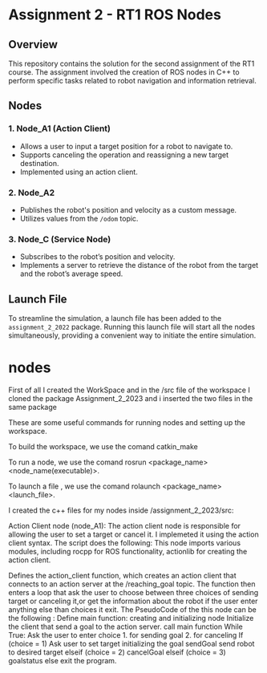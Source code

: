 # Assignment 2 - RT1 ROS Nodes

## Overview
This repository contains the solution for the second assignment of the RT1 course. The assignment involved the creation of ROS nodes in C++ to perform specific tasks related to robot navigation and information retrieval.

## Nodes

### 1. Node_A1 (Action Client)
- Allows a user to input a target position for a robot to navigate to.
- Supports canceling the operation and reassigning a new target destination.
- Implemented using an action client.

### 2. Node_A2
- Publishes the robot's position and velocity as a custom message.
- Utilizes values from the `/odom` topic.

### 3. Node_C (Service Node)
- Subscribes to the robot’s position and velocity.
- Implements a server to retrieve the distance of the robot from the target and the robot’s average speed.

## Launch File
To streamline the simulation, a launch file has been added to the `assignment_2_2022` package. Running this launch file will start all the nodes simultaneously, providing a convenient way to initiate the entire simulation.

nodes
====

First of all I created the WorkSpace and in the /src file of the workspace I cloned the package Assignment_2_2023 and i inserted the two files in the same package 

These are some useful commands for running nodes and setting up the workspace.

To build the workspace, we use the comand  catkin_make

To run a node, we use the comand  rosrun <package_name> <node_name(executable)>.

To launch a file , we use the comand  rolaunch <package_name> <launch_file>.

I created the c++ files for my nodes inside /assignment_2_2023/src:

Action Client node (node_A1):
The action client node is responsible for allowing the user to set a target or cancel it. I implemeted it using the action client syntax. The script does the following:
This node imports various modules, including rocpp for ROS functionality, actionlib for creating the action client.

Defines the action_client function, which creates an action client that connects to an action server at the /reaching_goal topic. The function then enters a loop that ask the user to choose between three choices of sending target or canceling it,or get the information about the robot if the user enter anything else than choices it exit.
The PseudoCode of the this node can be the following :
Define main function:
    creating and initializing node
    Initialize the client that send a goal to the action server.
    call main function
    While True:
        Ask the user to enter choice
        1. for sending goal
        2. for canceling
        If (choice = 1)
           Ask user to set target
           initializing the goal
           sendGoal
           send robot to desired target
        elseif (choice = 2)
            cancelGoal
elseif (choice = 3)
     goalstatus
        else 
            exit the program.

